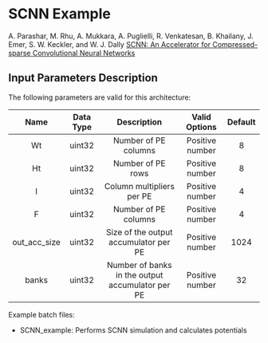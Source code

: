 # SCNN Example

A. Parashar, M. Rhu, A. Mukkara, A. Puglielli, R. Venkatesan, B. Khailany, J. Emer, S. W. Keckler, and W. J. Dally
[SCNN: An Accelerator for Compressed-sparse Convolutional Neural Networks](https://dl.acm.org/citation.cfm?id=3080254)

## Input Parameters Description   

The following parameters are valid for this architecture:

| Name | Data Type | Description | Valid Options | Default |
|:---:|:---:|:---:|:---:|:---:|
| Wt | uint32 | Number of PE columns | Positive number | 8 |
| Ht | uint32 | Number of PE rows | Positive number | 8 |
| I | uint32 | Column multipliers per PE | Positive number | 4 |
| F | uint32 | Number of PE columns | Positive number | 4 |
| out_acc_size | uint32 | Size of the output accumulator per PE | Positive number | 1024 |
| banks | uint32 | Number of banks in the output accumulator per PE | Positive number | 32 |

Example batch files:

*   SCNN_example: Performs SCNN simulation and calculates potentials 